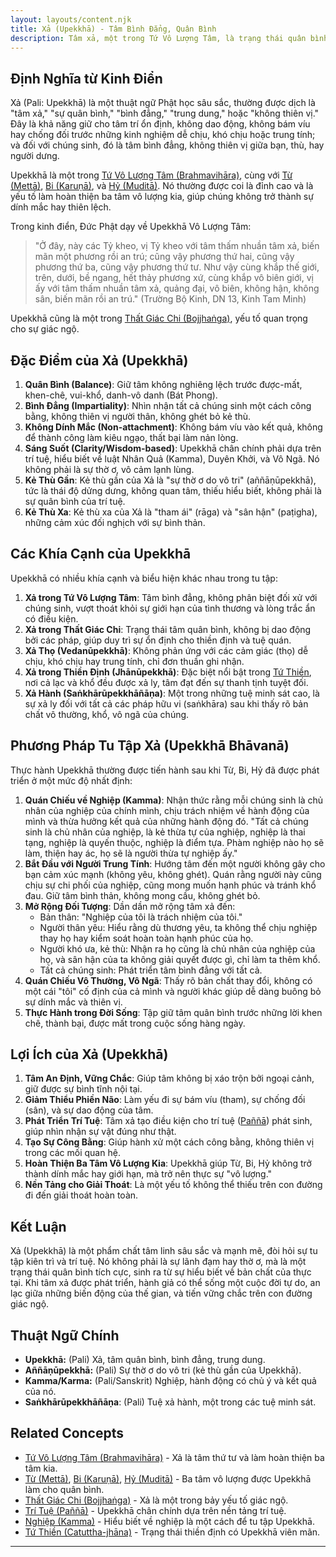 ```yaml
---
layout: layouts/content.njk
title: Xả (Upekkhā) - Tâm Bình Đẳng, Quân Bình
description: Tâm xả, một trong Tứ Vô Lượng Tâm, là trạng thái quân bình, bình đẳng, không thiên vị, không dính mắc trước những thăng trầm của cuộc đời và chúng sinh, nền tảng của trí tuệ.
---
```


## Định Nghĩa từ Kinh Điển

Xả (Pali: Upekkhā) là một thuật ngữ Phật học sâu sắc, thường được dịch là "tâm xả," "sự quân bình," "bình đẳng," "trung dung," hoặc "không thiên vị." Đây là khả năng giữ cho tâm trí ổn định, không dao động, không bám víu hay chống đối trước những kinh nghiệm dễ chịu, khó chịu hoặc trung tính; và đối với chúng sinh, đó là tâm bình đẳng, không thiên vị giữa bạn, thù, hay người dưng.

Upekkhā là một trong [Tứ Vô Lượng Tâm (Brahmavihāra)](/content/tu-vo-luong-tam/), cùng với [Từ (Mettā)](/content/metta-meditation/), [Bi (Karuṇā)](/content/bi-karuna/), và [Hỷ (Muditā)](/content/hy-mudita/). Nó thường được coi là đỉnh cao và là yếu tố làm hoàn thiện ba tâm vô lượng kia, giúp chúng không trở thành sự dính mắc hay thiên lệch.

Trong kinh điển, Đức Phật dạy về Upekkhā Vô Lượng Tâm:
> "Ở đây, này các Tỷ kheo, vị Tỷ kheo với tâm thấm nhuần tâm xả, biến mãn một phương rồi an trú; cũng vậy phương thứ hai, cũng vậy phương thứ ba, cũng vậy phương thứ tư. Như vậy cùng khắp thế giới, trên, dưới, bề ngang, hết thảy phương xứ, cùng khắp vô biên giới, vị ấy với tâm thấm nhuần tâm xả, quảng đại, vô biên, không hận, không sân, biến mãn rồi an trú." (Trường Bộ Kinh, DN 13, Kinh Tam Minh)

Upekkhā cũng là một trong [Thất Giác Chi (Bojjhaṅga)](/content/that-giac-chi/), yếu tố quan trọng cho sự giác ngộ.

## Đặc Điểm của Xả (Upekkhā)

1.  **Quân Bình (Balance)**: Giữ tâm không nghiêng lệch trước được-mất, khen-chê, vui-khổ, danh-vô danh (Bát Phong).
2.  **Bình Đẳng (Impartiality)**: Nhìn nhận tất cả chúng sinh một cách công bằng, không thiên vị người thân, không ghét bỏ kẻ thù.
3.  **Không Dính Mắc (Non-attachment)**: Không bám víu vào kết quả, không để thành công làm kiêu ngạo, thất bại làm nản lòng.
4.  **Sáng Suốt (Clarity/Wisdom-based)**: Upekkhā chân chính phải dựa trên trí tuệ, hiểu biết về luật Nhân Quả (Kamma), Duyên Khởi, và Vô Ngã. Nó không phải là sự thờ ơ, vô cảm lạnh lùng.
5.  **Kẻ Thù Gần**: Kẻ thù gần của Xả là "sự thờ ơ do vô tri" (aññāṇūpekkhā), tức là thái độ dửng dưng, không quan tâm, thiếu hiểu biết, không phải là sự quân bình của trí tuệ.
6.  **Kẻ Thù Xa**: Kẻ thù xa của Xả là "tham ái" (rāga) và "sân hận" (paṭigha), những cảm xúc đối nghịch với sự bình thản.

## Các Khía Cạnh của Upekkhā

Upekkhā có nhiều khía cạnh và biểu hiện khác nhau trong tu tập:

1.  **Xả trong Tứ Vô Lượng Tâm**: Tâm bình đẳng, không phân biệt đối xử với chúng sinh, vượt thoát khỏi sự giới hạn của tình thương và lòng trắc ẩn có điều kiện.
2.  **Xả trong Thất Giác Chi**: Trạng thái tâm quân bình, không bị dao động bởi các pháp, giúp duy trì sự ổn định cho thiền định và tuệ quán.
3.  **Xả Thọ (Vedanūpekkhā)**: Không phản ứng với các cảm giác (thọ) dễ chịu, khó chịu hay trung tính, chỉ đơn thuần ghi nhận.
4.  **Xả trong Thiền Định (Jhānūpekkhā)**: Đặc biệt nổi bật trong [Tứ Thiền](/content/tu-thien/), nơi cả lạc và khổ đều được xả ly, tâm đạt đến sự thanh tịnh tuyệt đối.
5.  **Xả Hành (Saṅkhārūpekkhāñāṇa)**: Một trong những tuệ minh sát cao, là sự xả ly đối với tất cả các pháp hữu vi (saṅkhāra) sau khi thấy rõ bản chất vô thường, khổ, vô ngã của chúng.

## Phương Pháp Tu Tập Xả (Upekkhā Bhāvanā)

Thực hành Upekkhā thường được tiến hành sau khi Từ, Bi, Hỷ đã được phát triển ở một mức độ nhất định:

1.  **Quán Chiếu về Nghiệp (Kamma)**: Nhận thức rằng mỗi chúng sinh là chủ nhân của nghiệp của chính mình, chịu trách nhiệm về hành động của mình và thừa hưởng kết quả của những hành động đó. "Tất cả chúng sinh là chủ nhân của nghiệp, là kẻ thừa tự của nghiệp, nghiệp là thai tạng, nghiệp là quyến thuộc, nghiệp là điểm tựa. Phàm nghiệp nào họ sẽ làm, thiện hay ác, họ sẽ là người thừa tự nghiệp ấy."
2.  **Bắt Đầu với Người Trung Tính**: Hướng tâm đến một người không gây cho bạn cảm xúc mạnh (không yêu, không ghét). Quán rằng người này cũng chịu sự chi phối của nghiệp, cũng mong muốn hạnh phúc và tránh khổ đau. Giữ tâm bình thản, không mong cầu, không ghét bỏ.
3.  **Mở Rộng Đối Tượng**: Dần dần mở rộng tâm xả đến:
    *   Bản thân: "Nghiệp của tôi là trách nhiệm của tôi."
    *   Người thân yêu: Hiểu rằng dù thương yêu, ta không thể chịu nghiệp thay họ hay kiểm soát hoàn toàn hạnh phúc của họ.
    *   Người khó ưa, kẻ thù: Nhận ra họ cũng là chủ nhân của nghiệp của họ, và sân hận của ta không giải quyết được gì, chỉ làm ta thêm khổ.
    *   Tất cả chúng sinh: Phát triển tâm bình đẳng với tất cả.
4.  **Quán Chiếu Vô Thường, Vô Ngã**: Thấy rõ bản chất thay đổi, không có một cái "tôi" cố định của cả mình và người khác giúp dễ dàng buông bỏ sự dính mắc và thiên vị.
5.  **Thực Hành trong Đời Sống**: Tập giữ tâm quân bình trước những lời khen chê, thành bại, được mất trong cuộc sống hàng ngày.

## Lợi Ích của Xả (Upekkhā)

1.  **Tâm An Định, Vững Chắc**: Giúp tâm không bị xáo trộn bởi ngoại cảnh, giữ được sự bình tĩnh nội tại.
2.  **Giảm Thiểu Phiền Não**: Làm yếu đi sự bám víu (tham), sự chống đối (sân), và sự dao động của tâm.
3.  **Phát Triển Trí Tuệ**: Tâm xả tạo điều kiện cho trí tuệ ([Paññā](/content/tri-tue/)) phát sinh, giúp nhìn nhận sự vật đúng như thật.
4.  **Tạo Sự Công Bằng**: Giúp hành xử một cách công bằng, không thiên vị trong các mối quan hệ.
5.  **Hoàn Thiện Ba Tâm Vô Lượng Kia**: Upekkhā giúp Từ, Bi, Hỷ không trở thành dính mắc hay giới hạn, mà trở nên thực sự "vô lượng."
6.  **Nền Tảng cho Giải Thoát**: Là một yếu tố không thể thiếu trên con đường đi đến giải thoát hoàn toàn.

## Kết Luận

Xả (Upekkhā) là một phẩm chất tâm linh sâu sắc và mạnh mẽ, đòi hỏi sự tu tập kiên trì và trí tuệ. Nó không phải là sự lãnh đạm hay thờ ơ, mà là một trạng thái quân bình tích cực, sinh ra từ sự hiểu biết về bản chất của thực tại. Khi tâm xả được phát triển, hành giả có thể sống một cuộc đời tự do, an lạc giữa những biến động của thế gian, và tiến vững chắc trên con đường giác ngộ.

## Thuật Ngữ Chính

-   **Upekkhā:** (Pali) Xả, tâm quân bình, bình đẳng, trung dung.
-   **Aññāṇūpekkhā:** (Pali) Sự thờ ơ do vô tri (kẻ thù gần của Upekkhā).
-   **Kamma/Karma:** (Pali/Sanskrit) Nghiệp, hành động có chủ ý và kết quả của nó.
-   **Saṅkhārūpekkhāñāṇa**: (Pali) Tuệ xả hành, một trong các tuệ minh sát.

## Related Concepts

-   [Tứ Vô Lượng Tâm (Brahmavihāra)](/content/tu-vo-luong-tam/) - Xả là tâm thứ tư và làm hoàn thiện ba tâm kia.
-   [Từ (Mettā)](/content/metta-meditation/), [Bi (Karuṇā)](/content/bi-karuna/), [Hỷ (Muditā)](/content/hy-mudita/) - Ba tâm vô lượng được Upekkhā làm cho quân bình.
-   [Thất Giác Chi (Bojjhaṅga)](/content/that-giac-chi/) - Xả là một trong bảy yếu tố giác ngộ.
-   [Trí Tuệ (Paññā)](/content/tri-tue/) - Upekkhā chân chính dựa trên nền tảng trí tuệ.
-   [Nghiệp (Kamma)](/content/nhan-qua/) - Hiểu biết về nghiệp là một cách để tu tập Upekkhā.
-   [Tứ Thiền (Catuttha-jhāna)](/content/tu-thien/) - Trạng thái thiền định có Upekkhā viên mãn.

--- 
